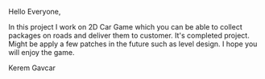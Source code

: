 Hello Everyone,

In this project I work on 2D Car Game which you can be able to collect packages on roads and deliver them to customer. 
It's completed project. Might be apply a few patches in the future such as level design. I hope you will enjoy the game.

Kerem Gavcar
